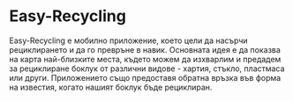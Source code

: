 # Easy-Recycling
Easy-Recycling e мобилно приложение, което цели да насърчи рециклирането и да го превръне в навик. Основната идея е да показва на карта най-близките места, където можем да изхварлим и предадем за рециклиране боклук от различни видове - хартия, стъкло, пластмаса или други. Приложението също предоставя обратна връзка във форма на известия, когато нашият боклук бъде рециклиран.
